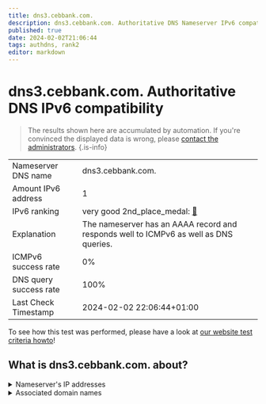 ```yaml
---
title: dns3.cebbank.com.
description: dns3.cebbank.com. Authoritative DNS Nameserver IPv6 compatibility
published: true
date: 2024-02-02T21:06:44
tags: authdns, rank2
editor: markdown
---
```


# dns3.cebbank.com. Authoritative DNS IPv6 compatibility

> The results shown here are accumulated by automation. If you're convinced the displayed data is wrong, please [contact the administrators](/howto/chat). 
{.is-info}




|   |   |
| - | - |
| Nameserver DNS name | dns3.cebbank.com.
| Amount IPv6 address | 1
| IPv6 ranking | very good 2nd_place_medal: [🔗](/howto/ranking) |
| Explanation | The nameserver has an AAAA record and responds well to ICMPv6 as well as DNS queries. |
| ICMPv6 success rate | 0%|
| DNS query success rate | 100% |
| Last Check Timestamp | 2024-02-02 22:06:44+01:00 |

To see how this test was performed, please have a look at [our website test criteria howto](/howto/testcriteria/authdns)!


## What is dns3.cebbank.com. about?




<details>
<summary>Nameserver's IP addresses</summary>

240e:604:204:800:1110::102

</details>



<details>
<summary>Associated domain names</summary>

www.cebbank.com

</details>

